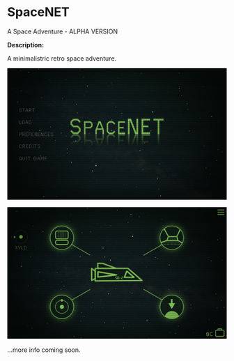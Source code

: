 # SpaceNET
A Space Adventure - ALPHA VERSION

__Description:__

A minimalistric retro space adventure.

![screenshot](./SpaceNET.png "SpaceNET")

![SpaceNET](../screenshots/SpaceMenu.png)


...more info coming soon.
